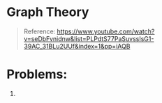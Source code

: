 # Graph Theory

> Reference: https://www.youtube.com/watch?v=seDbFvnidnw&list=PLPdtS77PaSuvssIsG1-39AC_31BLu2UUf&index=1&pp=iAQB

# Problems:

1. 